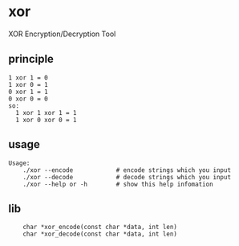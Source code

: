 # xor
XOR Encryption/Decryption Tool

principle
-----
    1 xor 1 = 0
    1 xor 0 = 1
    0 xor 1 = 1
    0 xor 0 = 0
    so:
      1 xor 1 xor 1 = 1
      1 xor 0 xor 0 = 1
      
usage
-----
    Usage:
	    ./xor --encode            # encode strings which you input
	    ./xor --decode            # decode strings which you input
	    ./xor --help or -h        # show this help infomation

lib
-----
		char *xor_encode(const char *data, int len)
		char *xor_decode(const char *data, int len)
